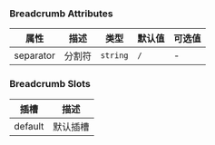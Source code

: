 ### Breadcrumb Attributes

| 属性      | 描述   | 类型     | 默认值 | 可选值 |
| --------- | ------ | -------- | ------ | ------ |
| separator | 分割符 | `string` | `/`    | -      |

### Breadcrumb Slots

| 插槽    | 描述     |
| ------- | -------- |
| default | 默认插槽 |
